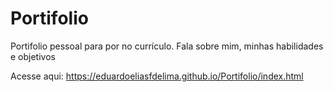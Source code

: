 # Portifolio
Portifolio pessoal para por no currículo. Fala sobre mim, minhas habilidades e objetivos

Acesse aqui: https://eduardoeliasfdelima.github.io/Portifolio/index.html
